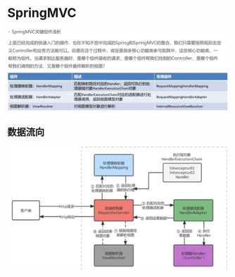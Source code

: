 # SpringMVC

![image-20230710200500171](assets/image-20230710200500171.png)

## 数据流向

![image-20230710201110342](assets/image-20230710201110342.png)
